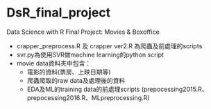 # DsR_final_project
Data Science with R Final Project: Movies &amp; Boxoffice

- crapper_preprocess.R 及 crapper ver2.R 為爬蟲及前處理的scripts
- svr.py為使用SVR做machine learning的python script
- movie data資料夾中包含：
	- 電影的資料(票房、上映日期等)
	- 爬蟲爬取的raw data及處理後的資料
	- EDA及ML的training data的前處理scripts (prepocessing2015.R、prepocessing2016.R、MLpreprocessing.R)
